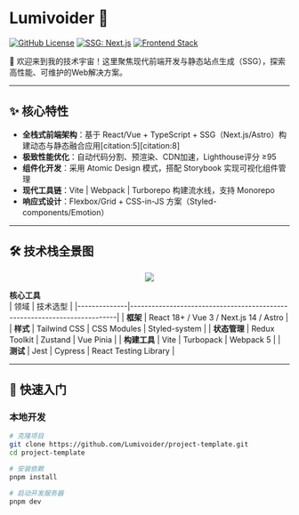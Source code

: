 # Lumivoider 🌟

[![GitHub License](https://img.shields.io/badge/license-MIT-blue.svg)](https://github.com/Lumivoider/Lumivoider/blob/main/LICENSE)
[![SSG: Next.js](https://img.shields.io/badge/SSG-Next.js-000000?logo=next.js)](https://nextjs.org/)
[![Frontend Stack](https://img.shields.io/badge/Stack-React%20|%20Vue%20|%20TypeScript-61DAFB?logo=react)](https://react.dev/)

👋 欢迎来到我的技术宇宙！这里聚焦现代前端开发与静态站点生成（SSG），探索高性能、可维护的Web解决方案。

---

## ✨ 核心特性

- **全栈式前端架构**：基于 React/Vue + TypeScript + SSG（Next.js/Astro）构建动态与静态融合应用[citation:5][citation:8]
- **极致性能优化**：自动代码分割、预渲染、CDN加速，Lighthouse评分 ≥95
- **组件化开发**：采用 Atomic Design 模式，搭配 Storybook 实现可视化组件管理
- **现代工具链**：Vite | Webpack | Turborepo 构建流水线，支持 Monorepo
- **响应式设计**：Flexbox/Grid + CSS-in-JS 方案（Styled-components/Emotion）

---

## 🛠️ 技术栈全景图

<p align="center">
  <img src="https://skillicons.dev/icons?i=react,nextjs,typescript,nodejs,vue,vite,webpack,graphql,sass,tailwind" />
</p>

**核心工具**  
| 领域         | 技术选型                                                                 |
|--------------|--------------------------------------------------------------------------|
| **框架**     | React 18+ / Vue 3 / Next.js 14 / Astro                                   |
| **样式**     | Tailwind CSS | CSS Modules | Styled-system                            |
| **状态管理** | Redux Toolkit | Zustand | Vue Pinia                                |
| **构建工具** | Vite | Turbopack | Webpack 5                                |
| **测试**     | Jest | Cypress | React Testing Library                    |

---

## 🚀 快速入门

### 本地开发
```bash
# 克隆项目
git clone https://github.com/Lumivoider/project-template.git
cd project-template

# 安装依赖
pnpm install

# 启动开发服务器
pnpm dev
